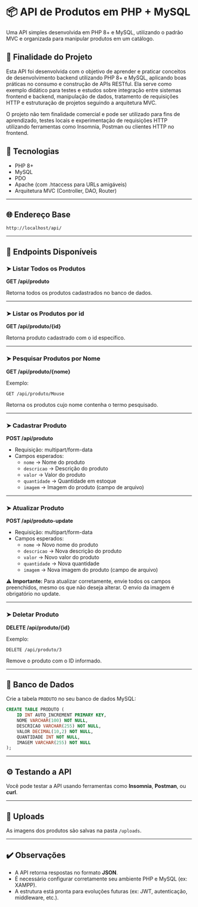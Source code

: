 
# 📦 API de Produtos em PHP + MySQL

Uma API simples desenvolvida em PHP 8+ e MySQL, utilizando o padrão MVC e organizada para manipular produtos em um catálogo.

## 🎯 Finalidade do Projeto
Esta API foi desenvolvida com o objetivo de aprender e praticar conceitos de desenvolvimento backend utilizando PHP 8+ e MySQL, aplicando boas práticas no consumo e construção de APIs RESTful.
Ela serve como exemplo didático para testes e estudos sobre integração entre sistemas frontend e backend, manipulação de dados, tratamento de requisições HTTP e estruturação de projetos seguindo a arquitetura MVC.

O projeto não tem finalidade comercial e pode ser utilizado para fins de aprendizado, testes locais e experimentação de requisições HTTP utilizando ferramentas como Insomnia, Postman ou clientes HTTP no frontend.

## 🚀 Tecnologias

- PHP 8+
- MySQL
- PDO
- Apache (com .htaccess para URLs amigáveis)
- Arquitetura MVC (Controller, DAO, Router)

---

## 🌐 Endereço Base

```
http://localhost/api/
```

---

## 📂 Endpoints Disponíveis

### ➤ Listar Todos os Produtos

**GET /api/produto**

Retorna todos os produtos cadastrados no banco de dados.

---

### ➤ Listar os Produtos por id

**GET /api/produto/{id}**

Retorna produto cadastrado com o id específico.

---

### ➤ Pesquisar Produtos por Nome

**GET /api/produto/{nome}**

Exemplo:
```
GET /api/produto/Mouse
```

Retorna os produtos cujo nome contenha o termo pesquisado.

---

### ➤ Cadastrar Produto

**POST /api/produto**

- Requisição: multipart/form-data
- Campos esperados:
  - `nome` → Nome do produto
  - `descricao` → Descrição do produto
  - `valor` → Valor do produto
  - `quantidade` → Quantidade em estoque
  - `imagem` → Imagem do produto (campo de arquivo)

---

### ➤ Atualizar Produto

**POST /api/produto-update**

- Requisição: multipart/form-data
- Campos esperados:
  - `nome` → Novo nome do produto
  - `descricao` → Nova descrição do produto
  - `valor` → Novo valor do produto
  - `quantidade` → Nova quantidade
  - `imagem` → Nova imagem do produto (campo de arquivo)

⚠️ **Importante:** Para atualizar corretamente, envie todos os campos preenchidos, mesmo os que não deseja alterar. O envio da imagem é obrigatório no update.

---

### ➤ Deletar Produto

**DELETE /api/produto/{id}**

Exemplo:
```
DELETE /api/produto/3
```

Remove o produto com o ID informado.

---

## 🔧 Banco de Dados

Crie a tabela `PRODUTO` no seu banco de dados MySQL:

```sql
CREATE TABLE PRODUTO (
    ID INT AUTO_INCREMENT PRIMARY KEY,
    NOME VARCHAR(100) NOT NULL,
    DESCRICAO VARCHAR(255) NOT NULL,
    VALOR DECIMAL(10,2) NOT NULL,
    QUANTIDADE INT NOT NULL,
    IMAGEM VARCHAR(255) NOT NULL
);
```

---

## ⚙️ Testando a API

Você pode testar a API usando ferramentas como **Insomnia**, **Postman**, ou **curl**.

---

## 📂 Uploads

As imagens dos produtos são salvas na pasta `/uploads`.

---

## ✔️ Observações

- A API retorna respostas no formato **JSON**.
- É necessário configurar corretamente seu ambiente PHP e MySQL (ex: XAMPP).
- A estrutura está pronta para evoluções futuras (ex: JWT, autenticação, middleware, etc.).
